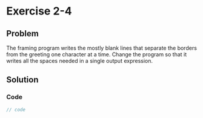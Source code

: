 # Exercise 2-4

## Problem
The framing program writes the mostly blank lines that separate the borders from the greeting one character at a time. Change the program so that it writes all the spaces needed in a single output expression.

## Solution

### Code
```Cpp
// code
```
